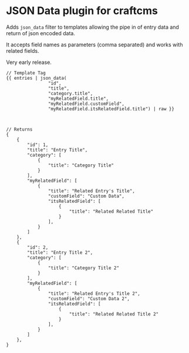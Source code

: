 # JSON Data plugin for craftcms

Adds `json_data` filter to templates allowing the pipe in of entry data and return of json encoded data.

It accepts field names as parameters (comma separated) and works with related fields.

Very early release.

```
// Template Tag
{{ entries | json_data(
                "id",
                "title",
                "category.title",
                "myRelatedField.title",
                "myRelatedField.customField",
                "myRelatedField.itsRelatedField.title") | raw }}



// Returns
{
    {
        "id": 1,
        "title": "Entry Title",
        "category": [
            {
                "title": "Category Title"
            }
        ],
        "myRelatedField": [
            {
                "title": "Related Entry's Title",
                "customField": "Custom Data",
                "itsRelatedField": [
                    {
                        "title": "Related Related Title"
                    }
                ],
            }
        ]
    },
    {
        "id": 2,
        "title": "Entry Title 2",
        "category": [
            {
                "title": "Category Title 2"
            }
        ],
        "myRelatedField": [
            {
                "title": "Related Entry's Title 2",
                "customField": "Custom Data 2",
                "itsRelatedField": [
                    {
                        "title": "Related Related Title 2"
                    }
                ],
            }
        ]
    },
}
```